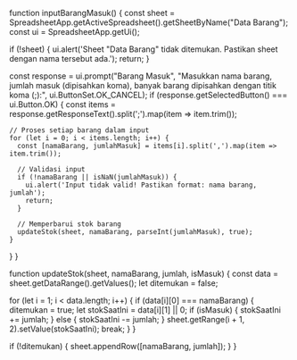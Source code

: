function inputBarangMasuk() {
  const sheet = SpreadsheetApp.getActiveSpreadsheet().getSheetByName("Data Barang");
  const ui = SpreadsheetApp.getUi();
  
  if (!sheet) {
    ui.alert('Sheet "Data Barang" tidak ditemukan. Pastikan sheet dengan nama tersebut ada.');
    return;
  }
  
  const response = ui.prompt("Barang Masuk", "Masukkan nama barang, jumlah masuk (dipisahkan koma), banyak barang dipisahkan dengan titik koma (;):", ui.ButtonSet.OK_CANCEL);
  if (response.getSelectedButton() === ui.Button.OK) {
    const items = response.getResponseText().split(';').map(item => item.trim());
    
    // Proses setiap barang dalam input
    for (let i = 0; i < items.length; i++) {
      const [namaBarang, jumlahMasuk] = items[i].split(',').map(item => item.trim());
      
      // Validasi input
      if (!namaBarang || isNaN(jumlahMasuk)) {
        ui.alert('Input tidak valid! Pastikan format: nama barang, jumlah');
        return;
      }
      
      // Memperbarui stok barang
      updateStok(sheet, namaBarang, parseInt(jumlahMasuk), true);
    }
  }
}

function updateStok(sheet, namaBarang, jumlah, isMasuk) {
  const data = sheet.getDataRange().getValues();
  let ditemukan = false;

  for (let i = 1; i < data.length; i++) {
    if (data[i][0] === namaBarang) {
      ditemukan = true;
      let stokSaatIni = data[i][1] || 0;
      if (isMasuk) {
        stokSaatIni += jumlah;
      } else {
        stokSaatIni -= jumlah;
      }
      sheet.getRange(i + 1, 2).setValue(stokSaatIni);
      break;
    }
  }

  if (!ditemukan) {
    sheet.appendRow([namaBarang, jumlah]);
  }
}
